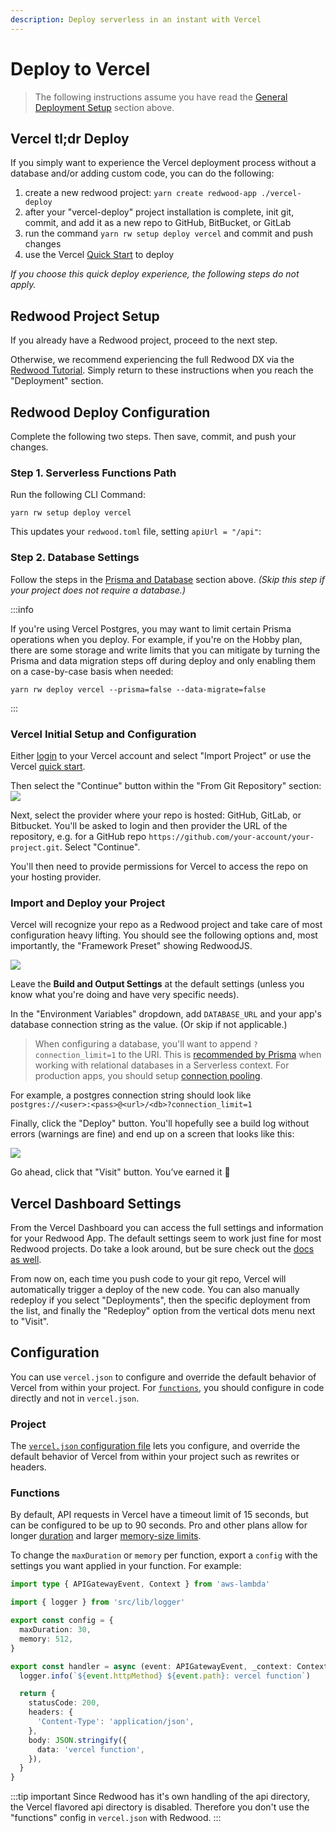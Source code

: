 ```yaml
---
description: Deploy serverless in an instant with Vercel
---
```


# Deploy to Vercel

>The following instructions assume you have read the [General Deployment Setup](./introduction.md#general-deployment-setup) section above.

## Vercel tl;dr Deploy

If you simply want to experience the Vercel deployment process without a database and/or adding custom code, you can do the following:
1. create a new redwood project: `yarn create redwood-app ./vercel-deploy`
2. after your "vercel-deploy" project installation is complete, init git, commit, and add it as a new repo to GitHub, BitBucket, or GitLab
3. run the command `yarn rw setup deploy vercel` and commit and push changes
4. use the Vercel [Quick Start](https://vercel.com/#get-started) to deploy

_If you choose this quick deploy experience, the following steps do not apply._

## Redwood Project Setup

If you already have a Redwood project, proceed to the next step.

Otherwise, we recommend experiencing the full Redwood DX via the [Redwood Tutorial](tutorial/foreword.md). Simply return to these instructions when you reach the "Deployment" section.

## Redwood Deploy Configuration

Complete the following two steps. Then save, commit, and push your changes.

### Step 1. Serverless Functions Path

Run the following CLI Command:
```shell
yarn rw setup deploy vercel
```

This updates your `redwood.toml` file, setting `apiUrl = "/api"`:

### Step 2. Database Settings

Follow the steps in the [Prisma and Database](./introduction#3-prisma-and-database) section above. _(Skip this step if your project does not require a database.)_

:::info

If you're using Vercel Postgres, you may want to limit certain Prisma operations when you deploy. For example, if you're on the Hobby plan, there are some storage and write limits that you can mitigate by turning the Prisma and data migration steps off during deploy and only enabling them on a case-by-case basis when needed:

```
yarn rw deploy vercel --prisma=false --data-migrate=false
```

:::

### Vercel Initial Setup and Configuration
Either [login](https://vercel.com/login) to your Vercel account and select "Import Project" or use the Vercel [quick start](https://vercel.com/#get-started).

Then select the "Continue" button within the "From Git Repository" section:
<img src="https://user-images.githubusercontent.com/2951/90482970-e6f3e700-e0e8-11ea-8b3e-979745b0a226.png" />

Next, select the provider where your repo is hosted: GitHub, GitLab, or Bitbucket. You'll be asked to login and then provider the URL of the repository, e.g. for a GitHub repo `https://github.com/your-account/your-project.git`. Select "Continue".

You'll then need to provide permissions for Vercel to access the repo on your hosting provider.

### Import and Deploy your Project
Vercel will recognize your repo as a Redwood project and take care of most configuration heavy lifting. You should see the following options and, most importantly, the "Framework Preset" showing RedwoodJS.

<img src="https://user-images.githubusercontent.com/2951/90486275-9337cc80-e0ed-11ea-9af3-fd9613c1256b.png" />

Leave the **Build and Output Settings** at the default settings (unless you know what you're doing and have very specific needs).

In the "Environment Variables" dropdown, add `DATABASE_URL` and your app's database connection string as the value. (Or skip if not applicable.)

> When configuring a database, you'll want to append `?connection_limit=1` to the URI. This is [recommended by Prisma](https://www.prisma.io/docs/reference/tools-and-interfaces/prisma-client/deployment#recommended-connection-limit) when working with relational databases in a Serverless context. For production apps, you should setup [connection pooling](https://redwoodjs.com/docs/connection-pooling).

For example, a postgres connection string should look like `postgres://<user>:<pass>@<url>/<db>?connection_limit=1`

Finally, click the "Deploy" button. You'll hopefully see a build log without errors (warnings are fine) and end up on a screen that looks like this:

<img src="https://user-images.githubusercontent.com/2951/90487627-9469f900-e0ef-11ea-9378-9bb85e02a792.png" />

Go ahead, click that "Visit" button. You’ve earned it 🎉

## Vercel Dashboard Settings

From the Vercel Dashboard you can access the full settings and information for your Redwood App. The default settings seem to work just fine for most Redwood projects. Do take a look around, but be sure check out the [docs as well](https://vercel.com/docs).

From now on, each time you push code to your git repo, Vercel will automatically trigger a deploy of the new code. You can also manually redeploy if you select "Deployments", then the specific deployment from the list, and finally the "Redeploy" option from the vertical dots menu next to "Visit".

## Configuration

You can use `vercel.json` to configure and override the default behavior of Vercel from within your project. For [`functions`](#functions), you should configure in code directly and not in `vercel.json`.

### Project

The [`vercel.json` configuration file](https://vercel.com/docs/projects/project-configuration#configuring-projects-with-vercel.json) lets you configure, and override the default behavior of Vercel from within your project such as rewrites or headers.

### Functions

By default, API requests in Vercel have a timeout limit of 15 seconds, but can be configured to be up to 90 seconds. Pro and other plans allow for longer [duration](https://vercel.com/docs/functions/runtimes#max-duration) and larger [memory-size limits](https://vercel.com/docs/functions/runtimes#memory-size-limits).

To change the `maxDuration` or `memory` per function, export a `config` with the settings you want applied in your function. For example:

```ts
import type { APIGatewayEvent, Context } from 'aws-lambda'

import { logger } from 'src/lib/logger'

export const config = {
  maxDuration: 30,
  memory: 512,
}

export const handler = async (event: APIGatewayEvent, _context: Context) => {
  logger.info(`${event.httpMethod} ${event.path}: vercel function`)

  return {
    statusCode: 200,
    headers: {
      'Content-Type': 'application/json',
    },
    body: JSON.stringify({
      data: 'vercel function',
    }),
  }
}

```

:::tip important
Since Redwood has it's own handling of the api directory, the Vercel flavored api directory is disabled. Therefore you don't use the "functions" config in `vercel.json` with Redwood.
:::
